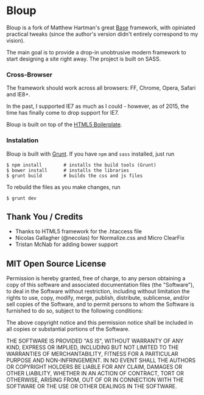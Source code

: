 # Bloup

Bloup is a fork of Matthew Hartman's great [Base](https://github.com/matthewhartman/base) framework, with opiniated practical tweaks (since the author's version didn't entirely correspond to my vision).

The main goal is to provide a drop-in unobtrusive modern framework to start designing a site right away. The project is built on SASS. 

### Cross-Browser
The framework should work across all browsers: FF, Chrome, Opera, Safari and IE8+.

In the past, I supported IE7 as much as I could - however, as of 2015, the time has finally come to drop support for IE7.

Bloup is built on top of the [HTML5 Boilerplate](https://html5boilerplate.com/).

### Instalation

Bloup is built with [Grunt](http://gruntjs.com/). If you have `npm` and `sass` installed, just run

```
$ npm install        # installs the build tools (Grunt)
$ bower install      # installs the libraries
$ grunt build        # builds the css and js files
```

To rebuild the files as you make changes, run

```
$ grunt dev
```

## Thank You / Credits
- Thanks to HTML5 framework for the .htaccess file
- Nicolas Gallagher (@necolas) for Normalize.css and Micro ClearFix
- Tristan McNab for adding bower support

## MIT Open Source License
Permission is hereby granted, free of charge, to any person obtaining a copy of this software and associated documentation files (the "Software"), to deal in the Software without restriction, including without limitation the rights to use, copy, modify, merge, publish, distribute, sublicense, and/or sell copies of the Software, and to permit persons to whom the Software is furnished to do so, subject to the following conditions:

The above copyright notice and this permission notice shall be included in all copies or substantial portions of the Software.

THE SOFTWARE IS PROVIDED "AS IS", WITHOUT WARRANTY OF ANY KIND, EXPRESS OR IMPLIED, INCLUDING BUT NOT LIMITED TO THE WARRANTIES OF MERCHANTABILITY, FITNESS FOR A PARTICULAR PURPOSE AND NON-INFRINGEMENT. IN NO EVENT SHALL THE AUTHORS OR COPYRIGHT HOLDERS BE LIABLE FOR ANY CLAIM, DAMAGES OR OTHER LIABILITY, WHETHER IN AN ACTION OF CONTRACT, TORT OR OTHERWISE, ARISING FROM, OUT OF OR IN CONNECTION WITH THE SOFTWARE OR THE USE OR OTHER DEALINGS IN THE SOFTWARE.

